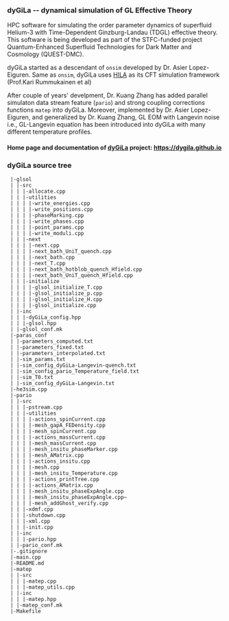### dyGiLa -- dynamical simulation of GL Effective Theory
HPC software for simulating the order parameter dynamics of superfluid Helium-3 with Time-Dependent Ginzburg-Landau (TDGL) effective theory.
This software is being developed as part of the STFC-funded project Quantum-Enhanced Superfluid Technologies for Dark Matter and Cosmology (QUEST-DMC).

dyGiLa started as a descendant of `onsim` developed by Dr. Asier Lopez-Eiguren. 
Same as `onsim`, dyGiLa uses [HILA](https://cft-hy.github.io/HILA.home) as its CFT simulation framework (Prof.Kari Rummukainen et al)

After couple of years' develpment, Dr. Kuang Zhang has added parallel simulaton data stream feature (`pario`) and strong coupling corrections functions `matep` into dyGiLa.
Moreover, implemented by Dr. Asier Lopez-Eiguren, and generalized by Dr. Kuang Zhang, GL EOM with Langevin noise i.e., GL-Langevin equation has been introduced into dyGiLa
with many different temperature profiles. 

#### Home page and documentation of [dyGiLa](https://dygila.github.io) project: https://dygila.github.io

### dyGiLa source tree
~~~ shellscript
 |-glsol
 | |-src
 | | |-allocate.cpp
 | | |-utilities
 | | | |-write_energies.cpp
 | | | |-write_positions.cpp
 | | | |-phaseMarking.cpp
 | | | |-write_phases.cpp
 | | | |-point_params.cpp
 | | | |-write_moduli.cpp
 | | |-next
 | | | |-next.cpp
 | | | |-next_bath_UniT_quench.cpp
 | | | |-next_bath.cpp
 | | | |-next_T.cpp
 | | | |-next_bath_hotblob_quench_Hfield.cpp
 | | | |-next_bath_UniT_quench_Hfield.cpp
 | | |-initialize
 | | | |-glsol_initialize_T.cpp
 | | | |-glsol_initialize_p.cpp
 | | | |-glsol_initialize_H.cpp
 | | | |-glsol_initialize.cpp
 | |-inc
 | | |-dyGiLa_config.hpp
 | | |-glsol.hpp
 | |-glsol_conf.mk
 |-paras_conf
 | |-parameters_computed.txt
 | |-parameters_fixed.txt
 | |-parameters_interpolated.txt
 | |-sim_params.txt
 | |-sim_config_dyGiLa-Langevin-quench.txt
 | |-sim_config_pario_Temperature_field.txt
 | |-sim_T0.txt
 | |-sim_config_dyGiLa-Langevin.txt
 |-he3sim.cpp
 |-pario
 | |-src
 | | |-pstream.cpp
 | | |-utilities
 | | | |-actions_spinCurrent.cpp
 | | | |-mesh_gapA_FEDensity.cpp
 | | | |-mesh_spinCurrent.cpp
 | | | |-actions_massCurrent.cpp
 | | | |-mesh_massCurrent.cpp
 | | | |-mesh_insitu_phaseMarker.cpp
 | | | |-mesh_AMatrix.cpp
 | | | |-actions_insitu.cpp
 | | | |-mesh.cpp
 | | | |-mesh_insitu_Temperature.cpp
 | | | |-actions_printTree.cpp
 | | | |-actions_AMatrix.cpp
 | | | |-mesh_insitu_phaseExpAngle.cpp
 | | | |-mesh_insitu_phaseExpAngle.cpp~
 | | | |-mesh_addGhost_verify.cpp
 | | |-xdmf.cpp
 | | |-shutdown.cpp
 | | |-xml.cpp
 | | |-init.cpp
 | |-inc
 | | |-pario.hpp
 | |-pario_conf.mk
 |-.gitignore
 |-main.cpp
 |-README.md
 |-matep
 | |-src
 | | |-matep.cpp
 | | |-matep_utils.cpp
 | |-inc
 | | |-matep.hpp
 | |-matep_conf.mk
 |-Makefile
~~~
